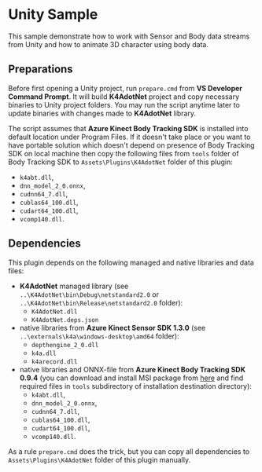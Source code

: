 ﻿# Unity Sample

This sample demonstrate how to work with Sensor and Body data streams from Unity
and how to animate 3D character using body data.

## Preparations

Before first opening a Unity project, run `prepare.cmd` from **VS Developer Command Prompt**.
It will build **K4AdotNet** project and copy necessary binaries to Unity project folders.
You may run the script anytime later to update binaries with changes made to **K4AdotNet** library.

The script assumes that **Azure Kinect Body Tracking SDK** is installed into default location under Program Files.
If it doesn't take place or you want to have portable solution which doesn't depend on presence of Body Tracking SDK on local machine
then copy the following files from `tools` folder of Body Tracking SDK to `Assets\Plugins\K4AdotNet` folder of this plugin:
* `k4abt.dll`,
* `dnn_model_2_0.onnx`,
* `cudnn64_7.dll`,
* `cublas64_100.dll`,
* `cudart64_100.dll`,
* `vcomp140.dll`.

## Dependencies

This plugin depends on the following managed and native libraries and data files:
* **K4AdotNet** managed library (see `..\K4AdotNet\bin\Debug\netstandard2.0` or ``..\K4AdotNet\bin\Release\netstandard2.0`` folder):
  * `K4AdotNet.dll`
  * `K4AdotNet.deps.json`
* native libraries from **Azure Kinect Sensor SDK 1.3.0** (see `..\externals\k4a\windows-desktop\amd64` folder):
  * `depthengine_2_0.dll`
  * `k4a.dll`
  * `k4arecord.dll`
* native libraries and ONNX-file from **Azure Kinect Body Tracking SDK 0.9.4** (you can download and install MSI package from [here](https://docs.microsoft.com/en-us/azure/kinect-dk/body-sdk-download) and find required files in `tools` subdirectory of installation destination directory):
  * `k4abt.dll`,
  * `dnn_model_2_0.onnx`,
  * `cudnn64_7.dll`,
  * `cublas64_100.dll`,
  * `cudart64_100.dll`,
  * `vcomp140.dll`.

As a rule `prepare.cmd` does the trick, but you can copy all dependencies to `Assets\Plugins\K4AdotNet` folder of this plugin manually.
 
